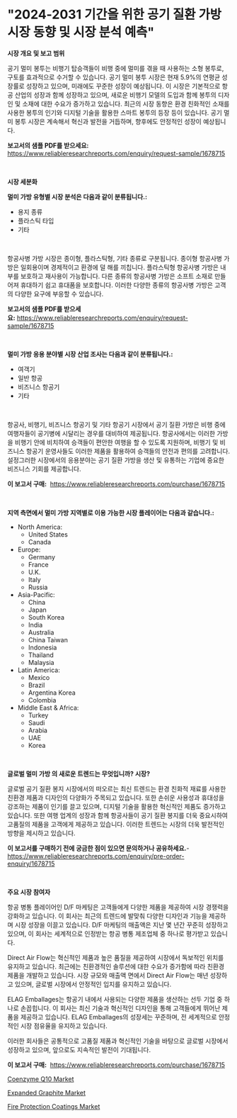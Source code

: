 <p><h1>"2024-2031 기간을 위한 공기 질환 가방 시장 동향 및 시장 분석 예측"</h1></p><p><strong>시장 개요 및 보고 범위</strong></p>
<p><p>공기 멀미 봉투는 비행기 탑승객들이 비행 중에 멀미를 겪을 때 사용하는 소형 봉투로, 구토를 효과적으로 수거할 수 있습니다. 공기 멀미 봉투 시장은 현재 5.9%의 연평균 성장률로 성장하고 있으며, 미래에도 꾸준한 성장이 예상됩니다. 이 시장은 기본적으로 항공 산업의 성장과 함께 성장하고 있으며, 새로운 비행기 모델의 도입과 함께 봉투의 디자인 및 소재에 대한 수요가 증가하고 있습니다. 최근의 시장 동향은 환경 친화적인 소재를 사용한 봉투의 인기와 디지털 기술을 활용한 스마트 봉투의 등장 등이 있습니다. 공기 멀미 봉투 시장은 계속해서 혁신과 발전을 거듭하며, 향후에도 안정적인 성장이 예상됩니다.</p></p>
<p><strong>보고서의 샘플 PDF를 받으세요:</strong> <a href="https://www.reliableresearchreports.com/enquiry/request-sample/1678715">https://www.reliableresearchreports.com/enquiry/request-sample/1678715</a></p>
<p>&nbsp;</p>
<p><strong>시장 세분화</strong></p>
<p><strong>멀미 가방 유형별 시장 분석은 다음과 같이 분류됩니다.:</strong></p>
<p><ul><li>용지 종류</li><li>플라스틱 타입</li><li>기타</li></ul></p>
<p>&nbsp;</p>
<p><p>항공사병 가방 시장은 종이형, 플라스틱형, 기타 종류로 구분됩니다. 종이형 항공사병 가방은 일회용이며 경제적이고 환경에 덜 해를 끼칩니다. 플라스틱형 항공사병 가방은 내부를 보호하고 재사용이 가능합니다. 다른 종류의 항공사병 가방은 소프트 소재로 만들어져 휴대하기 쉽고 휴대품을 보호합니다. 이러한 다양한 종류의 항공사병 가방은 고객의 다양한 요구에 부응할 수 있습니다.</p></p>
<p><strong>보고서의 샘플 PDF를 받으세요:</strong>&nbsp;<a href="https://www.reliableresearchreports.com/enquiry/request-sample/1678715">https://www.reliableresearchreports.com/enquiry/request-sample/1678715</a></p>
<p>&nbsp;</p>
<p><strong> 멀미 가방 응용 분야별 시장 산업 조사는 다음과 같이 분류됩니다.:</strong></p>
<p><ul><li>여객기</li><li>일반 항공</li><li>비즈니스 항공기</li><li>기타</li></ul></p>
<p>&nbsp;</p>
<p><p>항공사, 비행기, 비즈니스 항공기 및 기타 항공기 시장에서 공기 질환 가방은 비행 중에 여행자들이 공기병에 시달리는 경우를 대비하여 제공됩니다. 항공사에서는 이러한 가방을 비행기 안에 비치하여 승객들이 편안한 여행을 할 수 있도록 지원하며, 비행기 및 비즈니스 항공기 운영사들도 이러한 제품을 활용하여 승객들의 안전과 편의를 고려합니다. 설정그러한 시장에서의 응용분야는 공기 질환 가방을 생산 및 유통하는 기업에 중요한 비즈니스 기회를 제공합니다.</p></p>
<p><strong>이 보고서 구매:</strong>&nbsp; <a href="https://www.reliableresearchreports.com/purchase/1678715">https://www.reliableresearchreports.com/purchase/1678715</a></p>
<p>&nbsp;</p>
<p><strong>지역 측면에서 멀미 가방 지역별로 이용 가능한 시장 플레이어는 다음과 같습니다.:</strong></p>
<p><ul>
    <li>
        North America:
        <ul>
            <li>United States</li>
            <li>Canada</li>
        </ul>
    </li>
    <li>
        Europe:
        <ul>
            <li>Germany</li>
            <li>France</li>
            <li>U.K.</li>
            <li>Italy</li>
            <li>Russia</li>
        </ul>
    </li>
    <li>
        Asia-Pacific:
        <ul>
            <li>China</li>
            <li>Japan</li>
            <li>South Korea</li>
            <li>India</li>
            <li>Australia</li>
            <li>China Taiwan</li>
            <li>Indonesia</li>
            <li>Thailand</li>
            <li>Malaysia</li>
        </ul>
    </li>
    <li>
        Latin America:
        <ul>
            <li>Mexico</li>
            <li>Brazil</li>
            <li>Argentina Korea</li>
            <li>Colombia</li>
        </ul>
    </li>
    <li>
        Middle East & Africa:
        <ul>
            <li>Turkey</li>
            <li>Saudi</li>
            <li>Arabia</li>
            <li>UAE</li>
            <li>Korea</li>
        </ul>
    </li>
    </ul></p>
<p>&nbsp;</p>
<p><strong>글로벌 멀미 가방 의 새로운 트렌드는 무엇입니까? 시장?</strong></p>
<p><p>글로벌 공기 질환 봉지 시장에서의 떠오르는 최신 트렌드는 환경 친화적 재료를 사용한 친환경 제품과 디자인의 다양화가 주목되고 있습니다. 또한 손쉬운 사용성과 휴대성을 강조하는 제품이 인기를 끌고 있으며, 디지털 기술을 활용한 혁신적인 제품도 증가하고 있습니다. 또한 여행 업계의 성장과 함께 항공사들이 공기 질환 봉지를 더욱 중요시하여 고품질의 제품을 고객에게 제공하고 있습니다. 이러한 트렌드는 시장의 더욱 발전적인 방향을 제시하고 있습니다.</p></p>
<p><strong>이 보고서를 구매하기 전에 궁금한 점이 있으면 문의하거나 공유하세요.</strong>- <a href="https://www.reliableresearchreports.com/enquiry/pre-order-enquiry/1678715">https://www.reliableresearchreports.com/enquiry/pre-order-enquiry/1678715</a></p>
<p>&nbsp;</p>
<p><strong>주요 시장 참여자</strong></p>
<p><p>항공 병통 플레이어인 D/F 마케팅은 고객들에게 다양한 제품을 제공하여 시장 경쟁력을 강화하고 있습니다. 이 회사는 최근의 트렌드에 발맞춰 다양한 디자인과 기능을 제공하며 시장 성장을 이끌고 있습니다. D/F 마케팅의 매출액은 지난 몇 년간 꾸준히 성장하고 있으며, 이 회사는 세계적으로 인정받는 항공 병통 제조업체 중 하나로 평가받고 있습니다.</p><p>Direct Air Flow는 혁신적인 제품과 높은 품질을 제공하여 시장에서 독보적인 위치를 유지하고 있습니다. 최근에는 친환경적인 솔루션에 대한 수요가 증가함에 따라 친환경 제품을 개발하고 있습니다. 시장 규모와 매출액 면에서 Direct Air Flow는 매년 성장하고 있으며, 글로벌 시장에서 안정적인 입지를 유지하고 있습니다.</p><p>ELAG Emballages는 항공기 내에서 사용되는 다양한 제품을 생산하는 선두 기업 중 하나로 손꼽힙니다. 이 회사는 최신 기술과 혁신적인 디자인을 통해 고객들에게 뛰어난 제품을 제공하고 있습니다. ELAG Emballages의 성장세는 꾸준하며, 전 세계적으로 안정적인 시장 점유율을 유지하고 있습니다.</p><p>이러한 회사들은 공통적으로 고품질 제품과 혁신적인 기술을 바탕으로 글로벌 시장에서 성장하고 있으며, 앞으로도 지속적인 발전이 기대됩니다.</p></p>
<p><strong>이 보고서 구매:</strong>&nbsp;&nbsp;<a href="https://www.reliableresearchreports.com/purchase/1678715">https://www.reliableresearchreports.com/purchase/1678715</a></p>
<p><p><a href="https://faithful-glue-af3.notion.site/Coenzyme-Q10-Market-Offer-Valuable-Insights-into-Market-Size-Market-Share-Market-Trends-and-Proje-c6a8c716a65b41558ae70408da91fc7a">Coenzyme Q10 Market</a></p><p><a href="https://chivalrous-flock-a86.notion.site/Expanded-Graphite-Market-Provides-Detailed-Segmentation-of-this-Market-based-on-Type-Application-a-db42aa7e28fd40cbb52c49394f2cad01">Expanded Graphite Market</a></p><p><a href="https://angry-finch-aaf.notion.site/Fire-Protection-Coatings-Market-Provides-Detailed-Segmentation-of-this-Market-based-on-Type-Applica-9127b14422134be6b3680e9159528580">Fire Protection Coatings Market</a></p></p>
